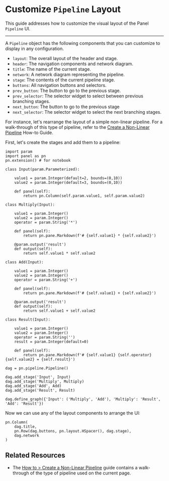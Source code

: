 # Customize `Pipeline` Layout

This guide addresses how to customize the visual layout of the Panel `Pipeline` UI.

---

A `Pipeline` object has the following components that you can customize to display in any configuration.

- `layout`: The overall layout of the header and stage.
- `header`: The navigation components and network diagram.
- `title`: The name of the current stage.
- `network`: A network diagram representing the pipeline.
- `stage`: The contents of the current pipeline stage.
- `buttons`: All navigation buttons and selectors.
- `prev_button`: The button to go to the previous stage.
- `prev_selector`: The selector widget to select between previous branching stages.
- `next_button`:   The button to go to the previous stage
- `next_selector`: The selector widget to select the next branching stages.

For instance, let's rearrange the layout of a simple non-linear pipeline. For a walk-through of this type of pipeline, refer to the [Create a Non-Linear Pipeline](./complex_pipeline.md) How-to Guide.

First, let's create the stages and add them to a pipeline:

```{pyodide}
import param
import panel as pn
pn.extension() # for notebook

class Input(param.Parameterized):

    value1 = param.Integer(default=2, bounds=(0,10))
    value2 = param.Integer(default=3, bounds=(0,10))

    def panel(self):
        return pn.Column(self.param.value1, self.param.value2)

class Multiply(Input):

    value1 = param.Integer()
    value2 = param.Integer()
    operator = param.String('*')

    def panel(self):
        return pn.pane.Markdown(f'# {self.value1} * {self.value2}')

    @param.output('result')
    def output(self):
        return self.value1 * self.value2

class Add(Input):

    value1 = param.Integer()
    value2 = param.Integer()
    operator = param.String('+')

    def panel(self):
        return pn.pane.Markdown(f'# {self.value1} + {self.value2}')

    @param.output('result')
    def output(self):
        return self.value1 + self.value2

class Result(Input):

    value1 = param.Integer()
    value2 = param.Integer()
    operator = param.String('')
    result = param.Integer(default=0)

    def panel(self):
        return pn.pane.Markdown(f'# {self.value1} {self.operator} {self.value2} = {self.result}')

dag = pn.pipeline.Pipeline()

dag.add_stage('Input', Input)
dag.add_stage('Multiply', Multiply)
dag.add_stage('Add', Add)
dag.add_stage('Result', Result)

dag.define_graph({'Input': ('Multiply', 'Add'), 'Multiply': 'Result', 'Add': 'Result'})
```

Now we can use any of the layout components to arrange the UI:

```{pyodide}
pn.Column(
    dag.title,
    pn.Row(dag.buttons, pn.layout.HSpacer(), dag.stage),
    dag.network
)
```

## Related Resources
- The [How to > Create a Non-Linear Pipeline](./complex_pipeline.md) guide contains a walk-through of the type of pipeline used on the current page.
